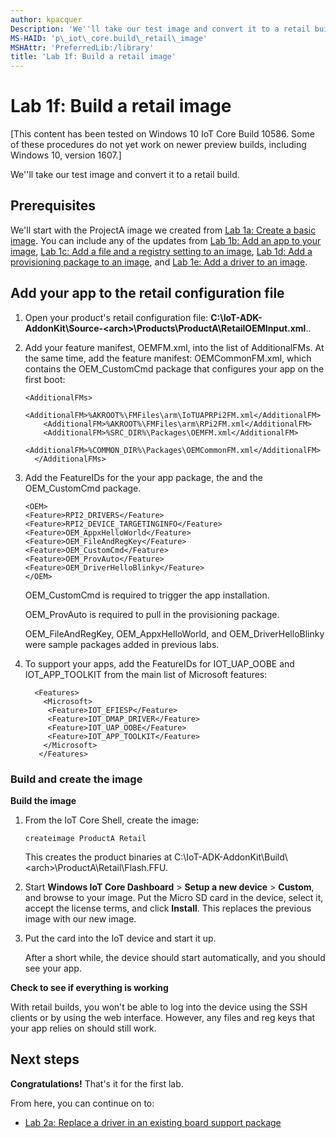 ```yaml
---
author: kpacquer
Description: 'We''ll take our test image and convert it to a retail build.'
MS-HAID: 'p\_iot\_core.build\_retail\_image'
MSHAttr: 'PreferredLib:/library'
title: 'Lab 1f: Build a retail image'
---
```


# Lab 1f: Build a retail image


\[This content has been tested on Windows 10 IoT Core Build 10586. Some of these procedures do not yet work on newer preview builds, including Windows 10, version 1607.\]

We''ll take our test image and convert it to a retail build. 

## <span id="Prerequisites"></span><span id="prerequisites"></span><span id="PREREQUISITES"></span>Prerequisites


We'll start with the ProjectA image we created from [Lab 1a: Create a basic image](create-a-basic-image.md).
You can include any of the updates from [Lab 1b: Add an app to your image](deploy-your-app-with-a-standard-board.md), [Lab 1c:  Add a file and a registry setting to an image](add-a-registry-setting-to-an-image.md), [Lab 1d: Add a provisioning package to an image](add-a-provisioning-package-to-an-image.md), and [Lab 1e: Add a driver to an image](add-a-driver-to-an-image.md).

## <span id="Add_your_app_to_the_retail_configuration_file"></span><span id="add_your_app_to_the_retail_configuration_file"></span><span id="ADD_YOUR_APP_TO_THE_RETAIL_CONFIGURATION_FILE"></span>Add your app to the retail configuration file


1.  Open your product's retail configuration file: **C:\\IoT-ADK-AddonKit\\Source-&lt;arch&gt;\\Products\\ProductA\\RetailOEMInput.xml**..

2.  Add your feature manifest, OEMFM.xml, into the list of AdditionalFMs. At the same time, add the feature manifest: OEMCommonFM.xml, which contains the OEM\_CustomCmd package that configures your app on the first boot:

    ``` syntax
    <AdditionalFMs>
        <AdditionalFM>%AKROOT%\FMFiles\arm\IoTUAPRPi2FM.xml</AdditionalFM>
        <AdditionalFM>%AKROOT%\FMFiles\arm\RPi2FM.xml</AdditionalFM>
        <AdditionalFM>%SRC_DIR%\Packages\OEMFM.xml</AdditionalFM>
        <AdditionalFM>%COMMON_DIR%\Packages\OEMCommonFM.xml</AdditionalFM>
      </AdditionalFMs>
    ```

3.  Add the FeatureIDs for the your app package, the  and the OEM\_CustomCmd package.

    ``` syntax
    <OEM> 
    <Feature>RPI2_DRIVERS</Feature> 
    <Feature>RPI2_DEVICE_TARGETINGINFO</Feature> 
    <Feature>OEM_AppxHelloWorld</Feature> 
    <Feature>OEM_FileAndRegKey</Feature> 
    <Feature>OEM_CustomCmd</Feature> 
    <Feature>OEM_ProvAuto</Feature>
	<Feature>OEM_DriverHelloBlinky</Feature> 
    </OEM>
    ```
    
    OEM_CustomCmd is required to trigger the app installation.
    
    OEM_ProvAuto is required to pull in the provisioning package.
	
	OEM_FileAndRegKey, OEM_AppxHelloWorld, and OEM_DriverHelloBlinky were sample packages added in previous labs.

4.  To support your apps, add the FeatureIDs for IOT_UAP_OOBE and IOT_APP_TOOLKIT from the main list of Microsoft features:

    ```
      <Features>
        <Microsoft> 
         <Feature>IOT_EFIESP</Feature> 
         <Feature>IOT_DMAP_DRIVER</Feature> 
         <Feature>IOT_UAP_OOBE</Feature> 
         <Feature>IOT_APP_TOOLKIT</Feature> 
        </Microsoft>
       </Features>
    ```

### <span id="Build_and_create_the_image"></span><span id="build_and_create_the_image"></span><span id="BUILD_AND_CREATE_THE_IMAGE"></span>Build and create the image

**Build the image**

1.  From the IoT Core Shell, create the image:

    ``` syntax
    createimage ProductA Retail
    ```

    This creates the product binaries at C:\\IoT-ADK-AddonKit\\Build\\&lt;arch&gt;\\ProductA\\Retail\\Flash.FFU.

2.  Start **Windows IoT Core Dashboard** &gt; **Setup a new device** &gt; **Custom**, and browse to your image. Put the Micro SD card in the device, select it, accept the license terms, and click **Install**. This replaces the previous image with our new image.
3.  Put the card into the IoT device and start it up.

    After a short while, the device should start automatically, and you should see your app.

**Check to see if everything is working**

With retail builds, you won't be able to log into the device using the SSH clients or by using the web interface. However, any files and reg keys that your app relies on should still work.




## <span id="Next_steps"></span><span id="next_steps"></span><span id="NEXT_STEPS"></span>Next steps
**Congratulations!**
That's it for the first lab. 

From here, you can continue on to:
-  [Lab 2a: Replace a driver in an existing board support package](replace-a-driver-in-an-existing-bsp.md)



 